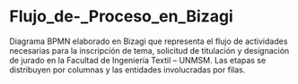 # Flujo_de-_Proceso_en_Bizagi
Diagrama BPMN elaborado en Bizagi que representa el flujo de actividades necesarias para la inscripción de tema, solicitud de titulación y designación de jurado en la Facultad de Ingeniería Textil – UNMSM. Las etapas se distribuyen por columnas y las entidades involucradas por filas.
